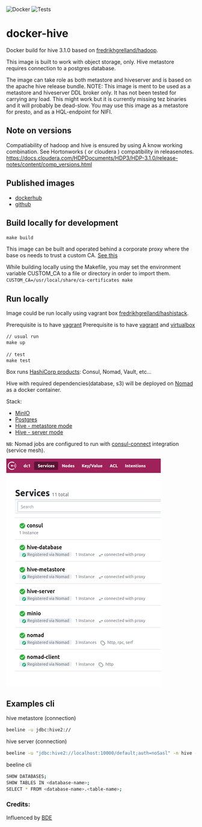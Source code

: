 ![Docker](https://github.com/fredrikhgrelland/docker-hive/workflows/Docker/badge.svg)
![Tests](https://github.com/fredrikhgrelland/docker-hive/workflows/Tests/badge.svg)
# docker-hive
Docker build for hive 3.1.0 based on [fredrikhgrelland/hadoop](https://github.com/fredrikhgrelland/docker-hadoop).

This image is built to work with object storage, only.
Hive metastore requires connection to a postgres database.

The image can take role as both metastore and hiveserver and is based on the apache hive release bundle.
NOTE: This image is ment to be used as a metastore and hiveserver DDL broker only. It has not been tested for carrying any load.
This might work but it is currently missing tez binaries and it will probably be dead-slow. You may use this image as a metastore for presto, 
and as a HQL-endpoint for NIFI.

## Note on versions
Compatiability of hadoop and hive is ensured by using A know working combination.
See Hortonworks ( or cloudera ) compatibility in releasenotes. https://docs.cloudera.com/HDPDocuments/HDP3/HDP-3.1.0/release-notes/content/comp_versions.html

## Published images
- [dockerhub](https://hub.docker.com/r/fredrikhgrelland/hive)
- [github](https://github.com/fredrikhgrelland/docker-hive/packages)

## Build locally for development
`make build`

This image can be built and operated behind a corporate proxy where the base os needs to trust a custom CA. [See this](./ca_certificates/README.md)

While building locally using the Makefile, you may set the environment variable CUSTOM_CA to a file or directory in order to import them.
`CUSTOM_CA=/usr/local/share/ca-certificates make`
## Run locally
Image could be run locally using vagrant box [fredrikhgrelland/hashistack](https://github.com/fredrikhgrelland/vagrant-hashistack). 

Prerequisite is to have [vagrant](https://www.vagrantup.com/) Prerequisite is to have [vagrant](https://www.vagrantup.com/) and [virtualbox](https://www.virtualbox.org/) 

```
// usual run
make up

// test
make test
```

Box runs [HashiCorp products](https://github.com/fredrikhgrelland/vagrant-hashistack#hashistack): Consul, Nomad, Vault, etc...

Hive with required dependencies(database, s3) will be deployed on [Nomad](https://www.nomadproject.io/) as a docker container.

Stack:
- [MinIO](https://min.io/)
- [Postgres](https://hub.docker.com/_/postgres)
- [Hive - metastore mode](https://github.com/fredrikhgrelland/docker-hive/blob/master/bin/hivemetastore)
- [Hive - server mode](https://github.com/fredrikhgrelland/docker-hive/blob/master/bin/hiveserver)

`NB`: Nomad jobs are configured to run with [consul-connect](https://www.consul.io/docs/connect) integration (service mesh). 

![consul-healthchecks](./doc/img/healthchecks.png)

## Examples cli
hive metastore (connection)
```bash
beeline -u jdbc:hive2://
```
hive server (connection)
```bash
beeline -u "jdbc:hive2://localhost:10000/default;auth=noSasl" -n hive -p hive
```
beeline cli
```bash
SHOW DATABASES;
SHOW TABLES IN <database-name>;
SELECT * FROM <database-name>.<table-name>;
```

### Credits:
Influenced by [BDE](https://github.com/big-data-europe/docker-hive)
